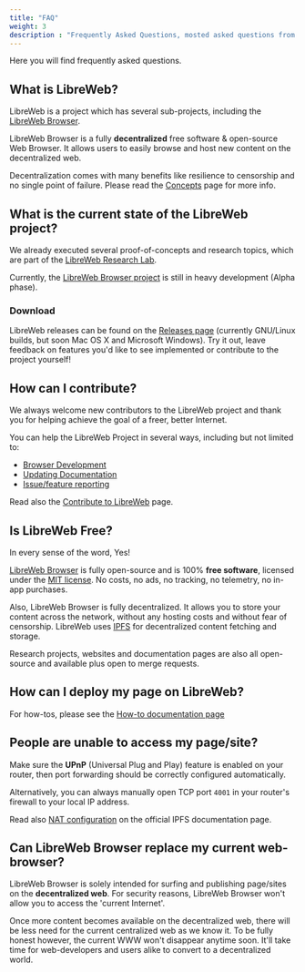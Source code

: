 ```yaml
---
title: "FAQ"
weight: 3
description : "Frequently Asked Questions, mosted asked questions from the community"
---
```


Here you will find frequently asked questions.

## What is LibreWeb?

LibreWeb is a project which has several sub-projects, including the [LibreWeb Browser](https://gitlab.melroy.org/libreweb/browser "External link").

LibreWeb Browser is a fully **decentralized** free software & open-source Web Browser. It allows users to easily browse and host new content on the decentralized web.

Decentralization comes with many benefits like resilience to censorship and no single point of failure. Please read the [Concepts](/concepts) page for more info.

## What is the current state of the LibreWeb project?

We already executed several proof-of-concepts and research topics, which are part of the [LibreWeb Research Lab](https://gitlab.melroy.org/libreweb/research_lab "External link").

Currently, the [LibreWeb Browser project](https://gitlab.melroy.org/libreweb/browser "External link") is still in heavy development (Alpha phase).  

### Download

LibreWeb releases can be found on the [Releases page](https://gitlab.melroy.org/libreweb/browser/-/releases) (currently GNU/Linux builds, but soon Mac OS X and Microsoft Windows). Try it out, leave feedback on features you'd like to see implemented or contribute to the project yourself!

## How can I contribute?

We always welcome new contributors to the LibreWeb project and thank you for helping achieve the goal of a freer, better Internet.

You can help the LibreWeb Project in several ways, including but not limited to:

* [Browser Development](https://gitlab.melroy.org/libreweb/browser "External link")
* [Updating Documentation](https://gitlab.melroy.org/libreweb/docs-website "External link")
* [Issue/feature reporting](https://gitlab.melroy.org/libreweb/browser/-/issues "External link")

Read also the [Contribute to LibreWeb](/project/contribute) page.

## Is LibreWeb Free?

In every sense of the word, Yes!

[LibreWeb Browser](https://gitlab.melroy.org/libreweb/browser "External link") is fully open-source and is 100% **free software**, licensed under the [MIT license](https://gitlab.melroy.org/libreweb/browser/-/blob/master/LICENSE "External link"). No costs, no ads, no tracking, no telemetry, no in-app purchases.

Also, LibreWeb Browser is fully decentralized. It allows you to store your content across the network, without any hosting costs and without fear of censorship. LibreWeb uses [IPFS](https://ipfs.io/ "External link") for decentralized content fetching and storage.

Research projects, websites and documentation pages are also all open-source and available plus open to merge requests.

## How can I deploy my page on LibreWeb?

For how-tos, please see the [How-to documentation page](/how-tos/#how-to-deploy-my-siteblog)

## People are unable to access my page/site?

Make sure the **UPnP** (Universal Plug and Play) feature is enabled on your router, then port forwarding should be correctly configured automatically.

Alternatively, you can always manually open TCP port `4001` in your router's firewall to your local IP address.

Read also [NAT configuration](https://docs.ipfs.io/how-to/nat-configuration/ "External link") on the official IPFS documentation page.

## Can LibreWeb Browser replace my current web-browser?

LibreWeb Browser is solely intended for surfing and publishing page/sites on the **decentralized web**. For security reasons, LibreWeb Browser won't allow you to access the 'current Internet'.

Once more content becomes available on the decentralized web, there will be less need for the current centralized web as we know it. To be fully honest however, the current WWW won't disappear anytime soon. It'll take time for web-developers and users alike to convert to a decentralized world.
